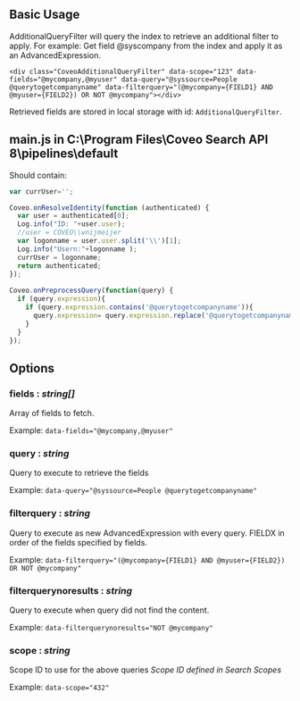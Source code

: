 ## Basic Usage

AdditionalQueryFilter will query the index to retrieve an additional filter to apply.
For example: Get field @syscompany from the index and apply it as an AdvancedExpression.

```
<div class="CoveoAdditionalQueryFilter" data-scope="123" data-fields="@mycompany,@myuser" data-query="@syssource=People @querytogetcompanyname" data-filterquery="(@mycompany={FIELD1} AND @myuser={FIELD2}) OR NOT @mycompany"></div>
```

Retrieved fields are stored in local storage with id: `AdditionalQueryFilter`.

## main.js in C:\Program Files\Coveo Search API 8\pipelines\default
Should contain:
```javascript
var currUser='';

Coveo.onResolveIdentity(function (authenticated) {
  var user = authenticated[0];
  Log.info("ID: "+user.user);
  //user = COVEO\\wnijmeijer
  var logonname = user.user.split('\\')[1];
  Log.info("Usern:"+logonname );
  currUser = logonname;
  return authenticated;
});
 
Coveo.onPreprocessQuery(function(query) {
  if (query.expression){
    if (query.expression.contains('@querytogetcompanyname')){
      query.expression= query.expression.replace('@querytogetcompanyname','@sysloginname=="'+currUser+'"');
    }
  }
});
```


## Options

### fields : _string[]_

Array of fields to fetch.

Example: `data-fields="@mycompany,@myuser"`

### query : _string_

Query to execute to retrieve the fields

Example: `data-query="@syssource=People @querytogetcompanyname" `

### filterquery : _string_

Query to execute as new AdvancedExpression with every query.
FIELDX in order of the fields specified by fields.

Example: `data-filterquery="(@mycompany={FIELD1} AND @myuser={FIELD2}) OR NOT @mycompany" `


### filterquerynoresults : _string_

Query to execute when query did not find the content.


Example: `data-filterquerynoresults="NOT @mycompany" `

### scope : _string_

Scope ID to use for the above queries
*Scope ID defined in Search Scopes*

Example: `data-scope="432" `